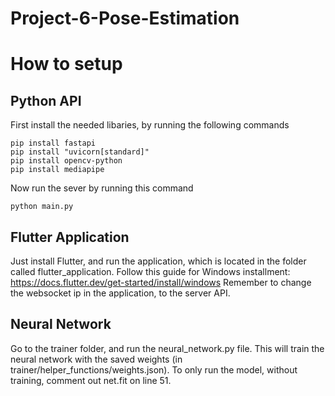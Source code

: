# Project-6-Pose-Estimation

# How to setup

## Python API
First install the needed libaries, by running the following commands
```
pip install fastapi
pip install "uvicorn[standard]"
pip install opencv-python
pip install mediapipe
```

Now run the sever by running this command
```
python main.py
```

## Flutter Application
Just install Flutter, and run the application, which is located in the folder called flutter_application.
Follow this guide for Windows installment: https://docs.flutter.dev/get-started/install/windows
Remember to change the websocket ip in the application, to the server API.

## Neural Network
Go to the trainer folder, and run the neural_network.py file.
This will train the neural network with the saved weights (in trainer/helper_functions/weights.json).
To only run the model, without training, comment out net.fit on line 51.